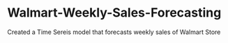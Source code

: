 # Walmart-Weekly-Sales-Forecasting
Created a Time Sereis model that forecasts weekly sales of Walmart Store
